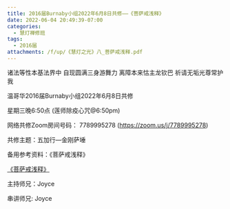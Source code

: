 ```yaml
---
title: 2016届Burnaby小组2022年6月8日共修——《菩萨戒浅释》
date: 2022-06-04 20:49:39-07:00
categories:
  - 慧灯禅修班
tags:
  - 2016届
attachments: /f/up/《慧灯之光》八_菩萨戒浅释.pdf
---
```

诸法等性本基法界中 自现圆满三身游舞力 离障本来怙主龙钦巴 祈请无垢光尊常护我

温哥华2016届Burnaby小组2022年6月8日共修

星期三晚6:50点 (莲师除疫心咒@6:50pm)

网络共修Zoom房间号码： 7789995278 (https://zoom.us/j/7789995278)

共修主题：五加行—金刚萨埵

备用参考资料：《菩萨戒浅释》

[《菩萨戒浅释》](http://huidengchanxiu.net/hdv/f/up/《慧灯之光》八_菩萨戒浅释.pdf)

主持师兄：Joyce

串讲师兄: Joyce
